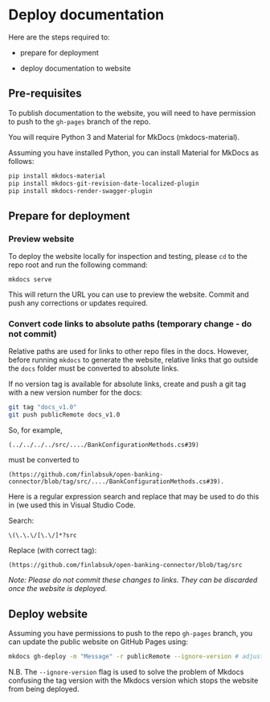 # Deploy documentation

Here are the steps required to:

- prepare for deployment 

- deploy documentation to website

## Pre-requisites

To publish documentation to the website, you will need to have permission to push to the `gh-pages` branch of the repo.

You will require Python 3 and Material for MkDocs (mkdocs-material).

Assuming you have installed Python, you can install Material for MkDocs as follows:

```bash
pip install mkdocs-material
pip install mkdocs-git-revision-date-localized-plugin 
pip install mkdocs-render-swagger-plugin
```

## Prepare for deployment

### Preview website

To deploy the website locally for inspection and testing, please `cd` to the repo root and run the following command:
```
mkdocs serve
```
This will return the URL you can use to preview the website. Commit and push any corrections or updates required.

### Convert code links to absolute paths (temporary change - do not commit)

Relative paths are used for links to other repo files in the docs. However, before running `mkdocs` to generate the website, relative links that go outside the `docs` folder must be converted to absolute links.

If no version tag is available for absolute links, create and push a git tag with a new version number for the docs:
```bash
git tag "docs_v1.0"
git push publicRemote docs_v1.0
```
So, for example,
```
(../../../../src/..../BankConfigurationMethods.cs#39)
```
must be converted to

```
(https://github.com/finlabsuk/open-banking-connector/blob/tag/src/..../BankConfigurationMethods.cs#39).
```

Here is a regular expression search and replace that may be used to do this in (we used this in Visual Studio Code.

Search:
```
\(\.\.\/[\.\/]*?src
```

Replace (with correct tag):
```
(https://github.com/finlabsuk/open-banking-connector/blob/tag/src
```

*Note: Please do not commit these changes to links. They can be discarded once the website is deployed.*

## Deploy website 

Assuming you have permissions to push to the repo `gh-pages` branch, you can update the public website on GitHub Pages using:
```bash
mkdocs gh-deploy -m "Message" -r publicRemote --ignore-version # adjust commit message and remote as required 
```

N.B. The `--ignore-version` flag is used to solve the problem of Mkdocs confusing the tag version with the Mkdocs version which stops the website from being deployed.